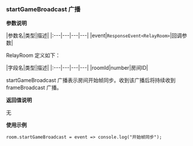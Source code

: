 ### startGameBroadcast 广播

**参数说明**

|参数名|类型|描述|
|:---|---|---|---|
|event|```ResponseEvent<RelayRoom>```|回调参数|

RelayRoom 定义如下：

|字段名|类型|描述|
|:---|---|---|---|
|roomId|number|房间ID|

startGameBroadcast 广播表示房间开始帧同步。收到该广播后将持续收到 frameBroadcast 广播。

**返回值说明**

无

**使用示例**

```
room.startGameBroadcast = event => console.log("开始帧同步");
```

